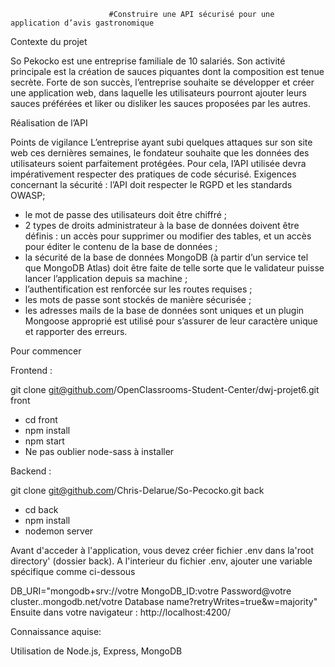                          #Construire une API sécurisé pour une application d’avis gastronomique


Contexte du projet

So Pekocko est une entreprise familiale de 10 salariés. Son activité principale est la création
de sauces piquantes dont la composition est tenue secrète. Forte de son succès, l’entreprise
souhaite se développer et créer une application web, dans laquelle les utilisateurs pourront
ajouter leurs sauces préférées et liker ou disliker les sauces proposées par les autres.



Réalisation de l’API

Points de vigilance
L’entreprise ayant subi quelques attaques sur son site web ces dernières semaines, le
fondateur souhaite que les données des utilisateurs soient parfaitement protégées.
Pour cela, l’API utilisée devra impérativement respecter des pratiques de code sécurisé.
Exigences concernant la sécurité :
l’API doit respecter le RGPD et les standards OWASP;
* le mot de passe des utilisateurs doit être chiffré ;
*  2 types de droits administrateur à la base de données doivent être définis : un accès
pour supprimer ou modifier des tables, et un accès pour éditer le contenu de la base
de données ;
* la sécurité de la base de données MongoDB (à partir d’un service tel que MongoDB
Atlas) doit être faite de telle sorte que le validateur puisse lancer l’application depuis
sa machine ;
* l’authentification est renforcée sur les routes requises ;
* les mots de passe sont stockés de manière sécurisée ;
* les adresses mails de la base de données sont uniques et un plugin Mongoose
approprié est utilisé pour s’assurer de leur caractère unique et rapporter des erreurs.



Pour commencer 

Frontend :

git clone git@github.com/OpenClassrooms-Student-Center/dwj-projet6.git front
* cd front
* npm install
* npm start
* Ne pas oublier node-sass à installer


Backend :

git clone git@github.com/Chris-Delarue/So-Pecocko.git back
* cd back
* npm install
* nodemon server

Avant d'acceder à l'application, vous devez créer fichier .env dans la'root directory' (dossier back).
A l'interieur du fichier .env, ajouter une variable spécifique comme ci-dessous

DB_URI="mongodb+srv://votre MongoDB_ID:votre Password@votre cluster..mongodb.net/votre Database name?retryWrites=true&w=majority"
Ensuite dans votre navigateur : http://localhost:4200/



Connaissance aquise:

Utilisation de Node.js, Express, MongoDB
